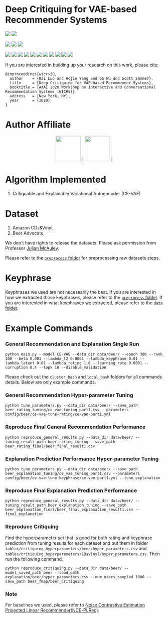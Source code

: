 Deep Critiquing for VAE-based Recommender Systems
====================================================================
![](https://img.shields.io/badge/linux-ubuntu-red.svg)
![](https://img.shields.io/badge/Mac-OS-red.svg)

![](https://img.shields.io/badge/cuda-10.0-green.svg)
![](https://img.shields.io/badge/python-2.7-green.svg)
![](https://img.shields.io/badge/python-3.6-green.svg)

![](https://img.shields.io/badge/cython-0.29-blue.svg)
![](https://img.shields.io/badge/fbpca-1.0-blue.svg)
![](https://img.shields.io/badge/matplotlib-3.0.0-blue.svg)
![](https://img.shields.io/badge/numpy-1.15.2-blue.svg)
![](https://img.shields.io/badge/pandas-0.23.3-blue.svg)
![](https://img.shields.io/badge/pyyaml-4.1-blue.svg)
![](https://img.shields.io/badge/scipy-1.1.0-blue.svg)
![](https://img.shields.io/badge/seaborn-0.9.0-blue.svg)
![](https://img.shields.io/badge/sklearn-0.20.1-blue.svg)
![](https://img.shields.io/badge/tensorflow-1.12.0-blue.svg)
![](https://img.shields.io/badge/tqdm-4.28.1-blue.svg)


If you are interested in building up your research on this work, please cite:
```
@inproceedings{wicrs20,
  author    = {Kai Luo and Hojin Yang and Ga Wu and Scott Sanner},
  title     = {Deep Critiquing for VAE-based Recommender Systems},
  booktitle = {AAAI 2020 Workshop on Interactive and Conversational Recommendation Systems (WICRS)},
  address   = {New York, NY},
  year      = {2020}
}
```

# Author Affiliate
<p align="center">
<a href="https://www.utoronto.ca//"><img src="https://github.com/k9luo/DeepCritiquingForVAEBasedRecSys/blob/master/logos/U-of-T-logo.svg" height="80"></a> | 
<a href="https://vectorinstitute.ai/"><img src="https://github.com/k9luo/DeepCritiquingForVAEBasedRecSys/blob/master/logos/vectorlogo.svg" height="80"></a> | 
</p>

# Algorithm Implemented
1. Critiquable and Explainable Variational Autoencoder (CE-VAE)

# Dataset
1. Amazon CDs&Vinyl,
2. Beer Advocate,

We don't have rights to release the datasets. Please ask permission from Professor [Julian McAuley](https://cseweb.ucsd.edu/~jmcauley/).

Please refer to the [`preprocess` folder](https://github.com/wuga214/DeepCritiquingForRecSys/tree/master/preprocess) for preprocessing raw datasets steps.

# Keyphrase
Keyphrases we used are not necessarily the best. If you are interested in how we extracted those keyphrases, please refer to the [`preprocess` folder](https://github.com/wuga214/DeepCritiquingForRecSys/tree/master/preprocess). If you are interested in what keyphrases we extracted, please refer to the [`data` folder](https://github.com/wuga214/DeepCritiquingForRecSys/tree/master/data).

# Example Commands

### General Recommendation and Explanation Single Run
```
python main.py --model CE-VAE --data_dir data/beer/ --epoch 300 --rank 100 --beta 0.001 --lambda_l2 0.0001 --lambda_keyphrase 0.01 --lambda_latent 0.01 --lambda_rating 1.0 --learning_rate 0.0001 --corruption 0.4 --topk 10 --disable_validation
```

Please check out the `cluster_bash` and `local_bash` folders for all commands details. Below are only example commands.

### General Recommendation Hyper-parameter Tuning
```
python tune_parameters.py --data_dir data/beer/ --save_path beer_rating_tuning/ce_vae_tuning_part1.csv --parameters config/beer/ce-vae-tune-rating/ce-vae-part1.yml
```

### Reproduce Final General Recommendation Performance
```
python reproduce_general_results.py --data_dir data/beer/ --tuning_result_path beer_rating_tuning --save_path beer_rating_final/beer_final_result1.csv
```

### Explanation Prediction Performance Hyper-parameter Tuning
```
python tune_parameters.py --data_dir data/beer/ --save_path beer_explanation_tuning/ce_vae_tuning_part1.csv --parameters config/beer/ce-vae-tune-keyphrase/ce-vae-part1.yml --tune_explanation
```

### Reproduce Final Explanation Prediction Performance
```
python reproduce_general_results.py --data_dir data/beer/ --tuning_result_path beer_explanation_tuning --save_path beer_explanation_final/beer_final_explanation_result1.csv --final_explanation
```

### Reproduce Critiquing
Find the hyperparameter set that is good for both rating and keyphrase prediction from tuning results for each dataset and put them in folder `tables/critiquing_hyperparameters/beer/hyper_parameters.csv` and `tables/critiquing_hyperparameters/CDsVinyl/hyper_parameters.csv`. Then run the following command.
```
python reproduce_critiquing.py --data_dir data/beer/ --model_saved_path beer --load_path explanation/beer/hyper_parameters.csv --num_users_sampled 1000 --save_path beer_fmap/beer_Critiquing
```

### Note
For baselines we used, please refer to [Noise Contrastive Estimation Projected Linear Recommender(NCE-PLRec)](https://github.com/wuga214/NCE_Projected_LRec).
